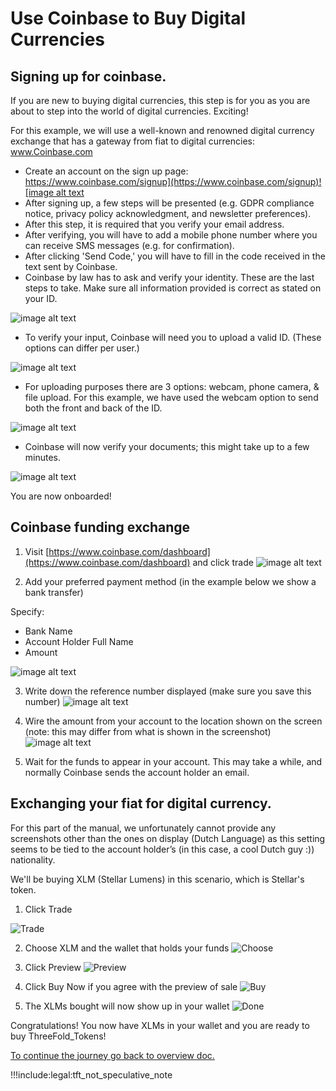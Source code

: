 # Use Coinbase to Buy Digital Currencies

## Signing up for coinbase.

If you are new to buying digital currencies, this step is for you as you are about to step into the world of digital currencies. Exciting!

For this example, we will use a well-known and renowned digital currency exchange that has a gateway from fiat to digital currencies: www.Coinbase.com

- Create an account on the sign up page: [https://www.coinbase.com/signup](https://www.coinbase.com/signup)![image alt text](img/xlm_solar_tft_manual_image_0.jpg)
- After signing up, a few steps will be presented (e.g. GDPR compliance notice, privacy policy acknowledgment, and newsletter preferences).
- After this step, it is required that you verify your email address.
- After verifying, you will have to add a mobile phone number where you can receive SMS messages (e.g. for confirmation).
- After clicking 'Send Code,' you will have to fill in the code received in the text sent by Coinbase.
- Coinbase by law has to ask and verify your identity. These are the last steps to take. Make sure all information provided is correct as stated on your ID.

![image alt text](img/xlm_solar_tft_manual_image_5.jpg)


- To verify your input, Coinbase will need you to upload a valid ID. (These options can differ per user.)

![image alt text](img/xlm_solar_tft_manual_image_6.jpg)

- For uploading purposes there are 3 options: webcam, phone camera, & file upload. For this example, we have used the webcam option to send both the front and back of the ID.

![image alt text](img/xlm_solar_tft_manual_image_7.jpg)

- Coinbase will now verify your documents; this might take up to a few minutes.

![image alt text](img/xlm_solar_tft_manual_image_8.jpg)

You are now onboarded!

## Coinbase funding exchange

1. Visit [https://www.coinbase.com/dashboard](https://www.coinbase.com/dashboard) and click trade
   ![image alt text](img/xlm_solar_tft_manual_image_9.jpg)

2. Add your preferred payment method (in the example below we show a bank transfer)

Specify:

- Bank Name
- Account Holder Full Name
- Amount

![image alt text](img/xlm_solar_tft_manual_image_10.jpg)

3. Write down the reference number displayed (make sure you save this number)
   ![image alt text](img/xlm_solar_tft_manual_image_11.jpg)

4. Wire the amount from your account to the location shown on the screen (note: this may differ from what is shown in the screenshot)
   ![image alt text](img/xlm_solar_tft_manual_image_12.jpg)

5. Wait for the funds to appear in your account. This may take a while, and normally Coinbase sends the account holder an email.

## Exchanging your fiat for digital currency.

For this part of the manual, we unfortunately cannot provide any screenshots other than the ones on display (Dutch Language) as this setting seems to be tied to the account holder’s (in this case, a cool Dutch guy :)) nationality.

We'll be buying XLM (Stellar Lumens) in this scenario, which is Stellar's token.

1. Click Trade

![Trade](img/xlm_solar_tft_manual_image_13.jpg)

2. Choose XLM and the wallet that holds your funds
   ![Choose](img/xlm_solar_tft_manual_image_14.jpg)

3. Click Preview
   ![Preview](img/xlm_solar_tft_manual_image_15.jpg)

4. Click Buy Now if you agree with the preview of sale
   ![Buy](img/xlm_solar_tft_manual_image_16.jpg)

5. The XLMs bought will now show up in your wallet
   ![Done](img/xlm_solar_tft_manual_image_17.jpg)

Congratulations! You now have XLMs in your wallet and you are ready to buy ThreeFold_Tokens!

[To continue the journey go back to overview doc.](fiat_to_tft)



!!!include:legal:tft_not_speculative_note